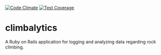 [![Code Climate](https://codeclimate.com/github/crawfoal/climbalytics/badges/gpa.svg)](https://codeclimate.com/github/crawfoal/climbalytics)
[![Test Coverage](https://codeclimate.com/github/crawfoal/climbalytics/badges/coverage.svg)](https://codeclimate.com/github/crawfoal/climbalytics/coverage)

# climbalytics
A Ruby on Rails application for logging and analyzing data regarding rock climbing.

